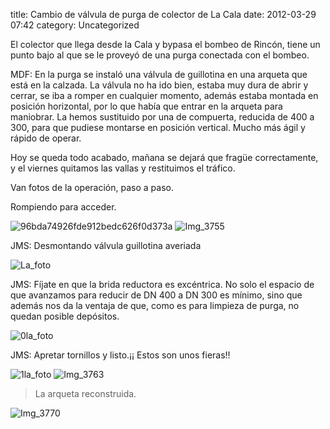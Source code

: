 title:    Cambio de válvula de purga de colector de La Cala
date:     2012-03-29 07:42
category: Uncategorized

El colector que llega desde la Cala y bypasa el bombeo de Rincón, tiene
un punto bajo al que se le proveyó de una purga conectada con el bombeo.

MDF: En la purga se instaló una válvula de guillotina en una arqueta que
está en la calzada. La válvula no ha ido bien, estaba muy dura de abrir
y cerrar, se iba a romper en cualquier momento, además estaba montada en
posición horizontal, por lo que había que entrar en la arqueta para
maniobrar. La hemos sustituido por una de compuerta, reducida de 400 a
300, para que pudiese montarse en posición vertical. Mucho más ágil y
rápido de operar.

Hoy se queda todo acabado, mañana se dejará que fragüe correctamente, y
el viernes quitamos las vallas y restituimos el tráfico.

Van fotos de la operación, paso a paso.

Rompiendo para acceder.

![96bda74926fde912bedc626f0d373a](http://axaragua.files.wordpress.com/2012/03/96bda74926fde912bedc626f0d373a.jpg?w=400)
![Img\_3755](http://axaragua.files.wordpress.com/2012/03/img_3755-jpeg-scaled1000.jpg?w=400)


JMS: Desmontando válvula guillotina averiada

![La\_foto](http://axaragua.files.wordpress.com/2012/03/la_foto2.jpg?w=400)

JMS: Fíjate en que la brida reductora es excéntrica. No solo el espacio
de que avanzamos para reducir de DN 400 a DN 300 es mínimo, sino que
además nos da la ventaja de que, como es para limpieza de purga, no
quedan posible depósitos.

![0la\_foto](http://axaragua.files.wordpress.com/2012/03/0la_foto2.jpg?w=400)

JMS: Apretar tornillos y listo.¡¡ Estos son unos fieras!!

![1la\_foto](http://axaragua.files.wordpress.com/2012/03/1la_foto.jpg?w=400)
![Img\_3763](http://axaragua.files.wordpress.com/2012/03/img_3763-scaled1000.jpg?w=400)


> La arqueta reconstruida.
>
![Img\_3770](http://axaragua.files.wordpress.com/2012/03/img_3770-jpeg-scaled1000.jpg?w=400)
